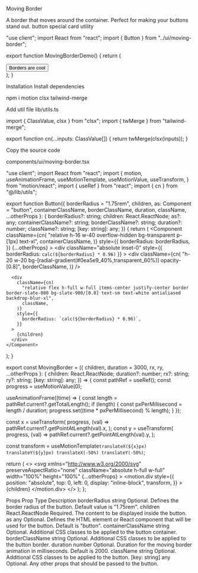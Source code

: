 Moving Border

A border that moves around the container. Perfect for making your buttons stand out.
button
special
card
utility

"use client";
import React from "react";
import { Button } from "../ui/moving-border";
 
export function MovingBorderDemo() {
  return (
    <div>
      <Button
        borderRadius="1.75rem"
        className="bg-white dark:bg-slate-900 text-black dark:text-white border-neutral-200 dark:border-slate-800"
      >
        Borders are cool
      </Button>
    </div>
  );
}

Installation
Install dependencies

npm i motion clsx tailwind-merge

Add util file
lib/utils.ts

import { ClassValue, clsx } from "clsx";
import { twMerge } from "tailwind-merge";
 
export function cn(...inputs: ClassValue[]) {
  return twMerge(clsx(inputs));
}

Copy the source code

components/ui/moving-border.tsx

"use client";
import React from "react";
import {
  motion,
  useAnimationFrame,
  useMotionTemplate,
  useMotionValue,
  useTransform,
} from "motion/react";
import { useRef } from "react";
import { cn } from "@/lib/utils";
 
export function Button({
  borderRadius = "1.75rem",
  children,
  as: Component = "button",
  containerClassName,
  borderClassName,
  duration,
  className,
  ...otherProps
}: {
  borderRadius?: string;
  children: React.ReactNode;
  as?: any;
  containerClassName?: string;
  borderClassName?: string;
  duration?: number;
  className?: string;
  [key: string]: any;
}) {
  return (
    <Component
      className={cn(
        "relative h-16 w-40 overflow-hidden bg-transparent p-[1px] text-xl",
        containerClassName,
      )}
      style={{
        borderRadius: borderRadius,
      }}
      {...otherProps}
    >
      <div
        className="absolute inset-0"
        style={{ borderRadius: `calc(${borderRadius} * 0.96)` }}
      >
        <MovingBorder duration={duration} rx="30%" ry="30%">
          <div
            className={cn(
              "h-20 w-20 bg-[radial-gradient(#0ea5e9_40%,transparent_60%)] opacity-[0.8]",
              borderClassName,
            )}
          />
        </MovingBorder>
      </div>
 
      <div
        className={cn(
          "relative flex h-full w-full items-center justify-center border border-slate-800 bg-slate-900/[0.8] text-sm text-white antialiased backdrop-blur-xl",
          className,
        )}
        style={{
          borderRadius: `calc(${borderRadius} * 0.96)`,
        }}
      >
        {children}
      </div>
    </Component>
  );
}
 
export const MovingBorder = ({
  children,
  duration = 3000,
  rx,
  ry,
  ...otherProps
}: {
  children: React.ReactNode;
  duration?: number;
  rx?: string;
  ry?: string;
  [key: string]: any;
}) => {
  const pathRef = useRef<any>();
  const progress = useMotionValue<number>(0);
 
  useAnimationFrame((time) => {
    const length = pathRef.current?.getTotalLength();
    if (length) {
      const pxPerMillisecond = length / duration;
      progress.set((time * pxPerMillisecond) % length);
    }
  });
 
  const x = useTransform(
    progress,
    (val) => pathRef.current?.getPointAtLength(val).x,
  );
  const y = useTransform(
    progress,
    (val) => pathRef.current?.getPointAtLength(val).y,
  );
 
  const transform = useMotionTemplate`translateX(${x}px) translateY(${y}px) translateX(-50%) translateY(-50%)`;
 
  return (
    <>
      <svg
        xmlns="http://www.w3.org/2000/svg"
        preserveAspectRatio="none"
        className="absolute h-full w-full"
        width="100%"
        height="100%"
        {...otherProps}
      >
        <rect
          fill="none"
          width="100%"
          height="100%"
          rx={rx}
          ry={ry}
          ref={pathRef}
        />
      </svg>
      <motion.div
        style={{
          position: "absolute",
          top: 0,
          left: 0,
          display: "inline-block",
          transform,
        }}
      >
        {children}
      </motion.div>
    </>
  );
};

Props
Prop	Type	Description
borderRadius	string	Optional. Defines the border radius of the button. Default value is "1.75rem".
children	React.ReactNode	Required. The content to be displayed inside the button.
as 	any	Optional. Defines the HTML element or React component that will be used for the button. Default is "button".
containerClassName 	string	Optional. Additional CSS classes to be applied to the button container.
borderClassName	string	Optional. Additional CSS classes to be applied to the button border.
duration	number	Optional. Duration for the moving border animation in milliseconds. Default is 2000.
className 	string	Optional. Additional CSS classes to be applied to the button.
[key: string]	any	Optional. Any other props that should be passed to the button.